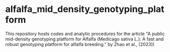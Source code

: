 # alfalfa_mid_density_genotyping_platform
This repository hosts codes and analytic procedures for the article "A public mid-density genotyping platform for Alfalfa (Medicago sativa L.): A fast and robust genotyping platform for alfalfa breeding." by Zhao et al., (2023))
